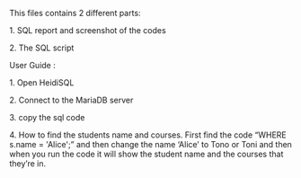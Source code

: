This files contains 2 different parts:



1\. SQL report and screenshot of the codes

2\. The SQL script







User Guide :



1\. Open HeidiSQL

2\. Connect to the MariaDB server

3\. copy the sql code

4\. How to find the students name and courses. First find the code “WHERE s.name = 'Alice';” and then change the name ‘Alice’ to Tono or Toni and then when you run the code it will show the student name and the courses that they’re in. 



